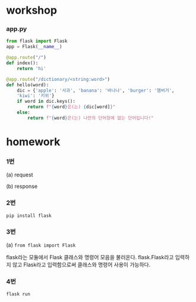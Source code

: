 # workshop

### app.py

```python
from flask import Flask
app = Flask(__name__)

@app.route("/")
def index():
    return 'hi'

@app.route("/dictionary/<string:word>")
def hello(word):
    dic = {'apple': '사과', 'banana': '바나나', 'burger': '햄버거',
    'kiwi': '키위'}
    if word in dic.keys():
        return f"{word}은(는) {dic[word]}"
    else:
        return f"{word}은(는) 나만의 단어장에 없는 단어입니다!"
```





# homework

### 1번

(a) request

(b) response



### 2번

`pip install flask`



### 3번

(a) `from flask import Flask`

flask라는 모듈에서 Flask 클래스와 명령어 모음을 불러온다. flask.Flask라고 입력하지 않고 Flask라고 입력함으로써 클래스와 명령어 사용이 가능하다.

### 4번

`flask run`

